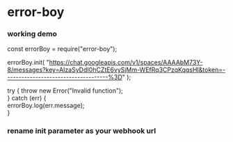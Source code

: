 # error-boy

### working demo

const errorBoy = require("error-boy");<br/>

errorBoy.init(
  "https://chat.googleapis.com/v1/spaces/AAAAbM73Y-8/messages?key=AIzaSyDdI0hCZtE6vySjMm-WEfRq3CPzqKqqsHI&token=-------------------------------------%3D"
);<br/>

try {
  throw new Error("Invalid function");<br/>
} catch (err) {<br/>
  errorBoy.log(err.message);<br/>
}<br/>

### rename init parameter as your webhook url
